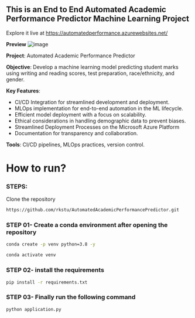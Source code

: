 ## This is an End to End Automated Academic Performance Predictor Machine Learning Project
Explore it live at https://automatedperformance.azurewebsites.net/

**Preview**
![image](https://github.com/rkstu/AutomatedAcademicPerformancePredictor/assets/93584728/e6748b3b-c022-486d-9c72-adfb9acfa8c9)


**Project**: Automated Academic Performance Predictor

**Objective**: Develop a machine learning model predicting student marks using writing and reading scores, test preparation, race/ethnicity, and gender.

**Key Features**:
- CI/CD Integration for streamlined development and deployment.
- MLOps implementation for end-to-end automation in the ML lifecycle.
- Efficient model deployment with a focus on scalability.
- Ethical considerations in handling demographic data to prevent biases.
- Streamlined Deployment Processes on the Microsoft Azure Platform
- Documentation for transparency and collaboration.
    
**Tools**: CI/CD pipelines, MLOps practices, version control.

# How to run?
### STEPS:

Clone the repository

```bash
https://github.com/rkstu/AutomatedAcademicPerformancePredictor.git
```
### STEP 01- Create a conda environment after opening the repository

```bash
conda create -p venv python=3.8 -y
```

```bash
conda activate venv
```

### STEP 02- install the requirements
```bash
pip install -r requirements.txt
```

### STEP 03- Finally run the following command
```bash
python application.py
```


